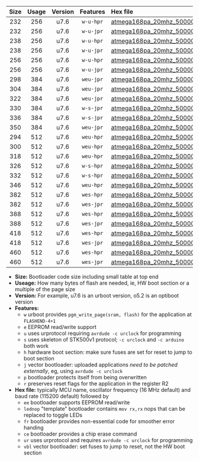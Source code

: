 |Size|Usage|Version|Features|Hex file|
|:-:|:-:|:-:|:-:|:--|
|232|256|u7.6|`w-u-hpr`|[atmega168pa_20mhz_500000bps_ur.hex](https://raw.githubusercontent.com/stefanrueger/urboot/main/atmega168pa_20mhz_500000bps_ur.hex)|
|232|256|u7.6|`w-u-jpr`|[atmega168pa_20mhz_500000bps_ur_vbl.hex](https://raw.githubusercontent.com/stefanrueger/urboot/main/atmega168pa_20mhz_500000bps_ur_vbl.hex)|
|238|256|u7.6|`w-u-hpr`|[atmega168pa_20mhz_500000bps_lednop_ur.hex](https://raw.githubusercontent.com/stefanrueger/urboot/main/atmega168pa_20mhz_500000bps_lednop_ur.hex)|
|238|256|u7.6|`w-u-jpr`|[atmega168pa_20mhz_500000bps_lednop_ur_vbl.hex](https://raw.githubusercontent.com/stefanrueger/urboot/main/atmega168pa_20mhz_500000bps_lednop_ur_vbl.hex)|
|256|256|u7.6|`w-u-hpr`|[atmega168pa_20mhz_500000bps_lednop_fr_ur.hex](https://raw.githubusercontent.com/stefanrueger/urboot/main/atmega168pa_20mhz_500000bps_lednop_fr_ur.hex)|
|256|256|u7.6|`w-u-jpr`|[atmega168pa_20mhz_500000bps_lednop_fr_ur_vbl.hex](https://raw.githubusercontent.com/stefanrueger/urboot/main/atmega168pa_20mhz_500000bps_lednop_fr_ur_vbl.hex)|
|298|384|u7.6|`weu-jpr`|[atmega168pa_20mhz_500000bps_ee_ur_vbl.hex](https://raw.githubusercontent.com/stefanrueger/urboot/main/atmega168pa_20mhz_500000bps_ee_ur_vbl.hex)|
|304|384|u7.6|`weu-jpr`|[atmega168pa_20mhz_500000bps_ee_lednop_ur_vbl.hex](https://raw.githubusercontent.com/stefanrueger/urboot/main/atmega168pa_20mhz_500000bps_ee_lednop_ur_vbl.hex)|
|322|384|u7.6|`weu-jpr`|[atmega168pa_20mhz_500000bps_ee_lednop_fr_ur_vbl.hex](https://raw.githubusercontent.com/stefanrueger/urboot/main/atmega168pa_20mhz_500000bps_ee_lednop_fr_ur_vbl.hex)|
|330|384|u7.6|`w-s-jpr`|[atmega168pa_20mhz_500000bps_vbl.hex](https://raw.githubusercontent.com/stefanrueger/urboot/main/atmega168pa_20mhz_500000bps_vbl.hex)|
|336|384|u7.6|`w-s-jpr`|[atmega168pa_20mhz_500000bps_lednop_vbl.hex](https://raw.githubusercontent.com/stefanrueger/urboot/main/atmega168pa_20mhz_500000bps_lednop_vbl.hex)|
|350|384|u7.6|`weu-jpr`|[atmega168pa_20mhz_500000bps_ee_lednop_fr_ce_ur_vbl.hex](https://raw.githubusercontent.com/stefanrueger/urboot/main/atmega168pa_20mhz_500000bps_ee_lednop_fr_ce_ur_vbl.hex)|
|294|512|u7.6|`weu-hpr`|[atmega168pa_20mhz_500000bps_ee_ur.hex](https://raw.githubusercontent.com/stefanrueger/urboot/main/atmega168pa_20mhz_500000bps_ee_ur.hex)|
|300|512|u7.6|`weu-hpr`|[atmega168pa_20mhz_500000bps_ee_lednop_ur.hex](https://raw.githubusercontent.com/stefanrueger/urboot/main/atmega168pa_20mhz_500000bps_ee_lednop_ur.hex)|
|318|512|u7.6|`weu-hpr`|[atmega168pa_20mhz_500000bps_ee_lednop_fr_ur.hex](https://raw.githubusercontent.com/stefanrueger/urboot/main/atmega168pa_20mhz_500000bps_ee_lednop_fr_ur.hex)|
|326|512|u7.6|`w-s-hpr`|[atmega168pa_20mhz_500000bps.hex](https://raw.githubusercontent.com/stefanrueger/urboot/main/atmega168pa_20mhz_500000bps.hex)|
|332|512|u7.6|`w-s-hpr`|[atmega168pa_20mhz_500000bps_lednop.hex](https://raw.githubusercontent.com/stefanrueger/urboot/main/atmega168pa_20mhz_500000bps_lednop.hex)|
|346|512|u7.6|`weu-hpr`|[atmega168pa_20mhz_500000bps_ee_lednop_fr_ce_ur.hex](https://raw.githubusercontent.com/stefanrueger/urboot/main/atmega168pa_20mhz_500000bps_ee_lednop_fr_ce_ur.hex)|
|382|512|u7.6|`wes-hpr`|[atmega168pa_20mhz_500000bps_ee.hex](https://raw.githubusercontent.com/stefanrueger/urboot/main/atmega168pa_20mhz_500000bps_ee.hex)|
|382|512|u7.6|`wes-jpr`|[atmega168pa_20mhz_500000bps_ee_vbl.hex](https://raw.githubusercontent.com/stefanrueger/urboot/main/atmega168pa_20mhz_500000bps_ee_vbl.hex)|
|388|512|u7.6|`wes-hpr`|[atmega168pa_20mhz_500000bps_ee_lednop.hex](https://raw.githubusercontent.com/stefanrueger/urboot/main/atmega168pa_20mhz_500000bps_ee_lednop.hex)|
|388|512|u7.6|`wes-jpr`|[atmega168pa_20mhz_500000bps_ee_lednop_vbl.hex](https://raw.githubusercontent.com/stefanrueger/urboot/main/atmega168pa_20mhz_500000bps_ee_lednop_vbl.hex)|
|418|512|u7.6|`wes-hpr`|[atmega168pa_20mhz_500000bps_ee_lednop_fr.hex](https://raw.githubusercontent.com/stefanrueger/urboot/main/atmega168pa_20mhz_500000bps_ee_lednop_fr.hex)|
|418|512|u7.6|`wes-jpr`|[atmega168pa_20mhz_500000bps_ee_lednop_fr_vbl.hex](https://raw.githubusercontent.com/stefanrueger/urboot/main/atmega168pa_20mhz_500000bps_ee_lednop_fr_vbl.hex)|
|460|512|u7.6|`wes-hpr`|[atmega168pa_20mhz_500000bps_ee_lednop_fr_ce.hex](https://raw.githubusercontent.com/stefanrueger/urboot/main/atmega168pa_20mhz_500000bps_ee_lednop_fr_ce.hex)|
|460|512|u7.6|`wes-jpr`|[atmega168pa_20mhz_500000bps_ee_lednop_fr_ce_vbl.hex](https://raw.githubusercontent.com/stefanrueger/urboot/main/atmega168pa_20mhz_500000bps_ee_lednop_fr_ce_vbl.hex)|

- **Size:** Bootloader code size including small table at top end
- **Useage:** How many bytes of flash are needed, ie, HW boot section or a multiple of the page size
- **Version:** For example, u7.6 is an urboot version, o5.2 is an optiboot version
- **Features:**
  + `w` urboot provides `pgm_write_page(sram, flash)` for the application at `FLASHEND-4+1`
  + `e` EEPROM read/write support
  + `u` uses urprotocol requiring `avrdude -c urclock` for programming
  + `s` uses skeleton of STK500v1 protocol; `-c urclock` and `-c arduino` both work
  + `h` hardware boot section: make sure fuses are set for reset to jump to boot section
  + `j` vector bootloader: uploaded applications *need to be patched externally*, eg, using `avrdude -c urclock`
  + `p` bootloader protects itself from being overwritten
  + `r` preserves reset flags for the application in the register R2
- **Hex file:** typically MCU name, oscillator frequency (16 MHz default) and baud rate (115200 default) followed by
  + `ee` bootloader supports EEPROM read/write
  + `lednop` "template" bootloader contains `mov rx,rx` nops that can be replaced to toggle LEDs
  + `fr` bootloader provides non-essential code for smoother error handing
  + `ce` bootloader provides a chip erase command
  + `ur` uses urprotocol and requires `avrdude -c urclock` for programming
  + `vbl` vector bootloader: set fuses to jump to reset, not the HW boot section
